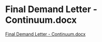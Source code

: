 # Final Demand Letter - Continuum.docx

[Final Demand Letter - Continuum.docx](Final%20Demand%20Letter%20-%20Continuum%20docx%20f9a350c0abdc4af49635c7f1d43adf86/Final_Demand_Letter_-_Continuum.docx)